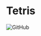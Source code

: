# Tetris

<img alt="GitHub" src="https://img.shields.io/github/license/Jouca/Tetris?style=for-the-badge">

